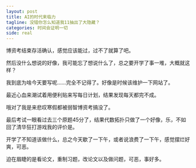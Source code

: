 ```yaml
---
layout: post
title: AI的时代来临力
tagline: 没错你怎么知道我11抽出了大隐藏？
categories: 时间会证明一切
side: real
---
```


博资考结束存活确认，感觉应该能过，过不了就算了吧。

然后没什么想说的好像，我可能忘了想说什么了，总之要开学了事一堆，大概就这样？

我到底为啥今天要写呢……完全不记得了。好像是时候该维护一下网站了。

最近心血来潮试着用便利贴来写每日计划，结果发现每天都完不成。

哦对了我是来悲叹寒假都被弱智博资考搞没了。

最后考试一眼看过去三个原题45分了，结果代数拓扑只做了一个好像，乐，不如回了清华狂打游戏我的评价是。

开学了不知道该做什么，总之今天歇了一下午，或者说浪费了一下午，感觉摆烂好爽，可恶。

迫在眉睫的是看论文，重制习题，改论文以及做问题，可恶，事好多。